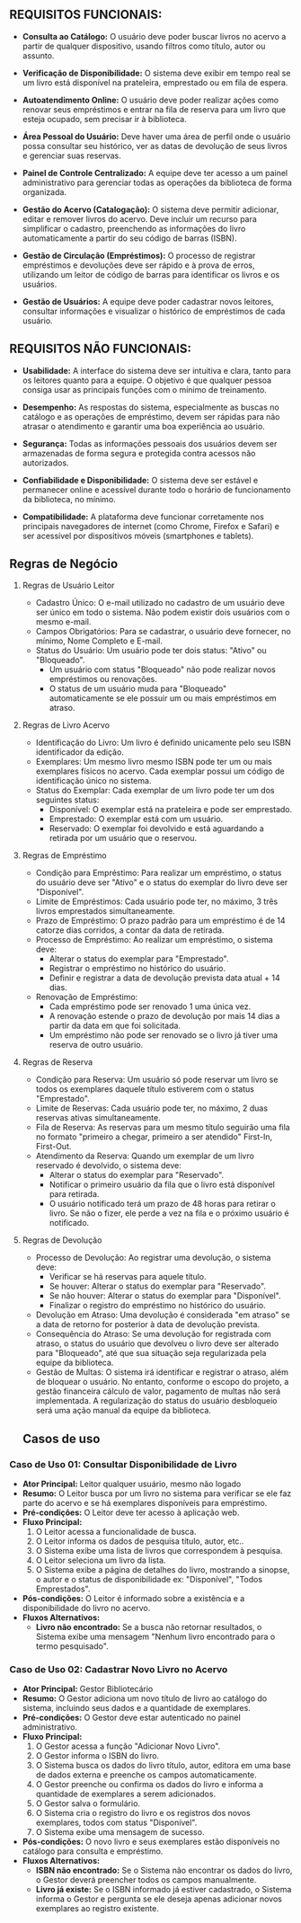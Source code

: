 ## REQUISITOS FUNCIONAIS:

*   **Consulta ao Catálogo:** O usuário deve poder buscar livros no acervo a partir de qualquer dispositivo, usando filtros como título, autor ou assunto.

*   **Verificação de Disponibilidade:** O sistema deve exibir em tempo real se um livro está disponível na prateleira, emprestado ou em fila de espera.

*   **Autoatendimento Online:** O usuário deve poder realizar ações como renovar seus empréstimos e entrar na fila de reserva para um livro que esteja ocupado, sem precisar ir à biblioteca.

*   **Área Pessoal do Usuário:** Deve haver uma área de perfil onde o usuário possa consultar seu histórico, ver as datas de devolução de seus livros e gerenciar suas reservas.

*   **Painel de Controle Centralizado:** A equipe deve ter acesso a um painel administrativo para gerenciar todas as operações da biblioteca de forma organizada.

*   **Gestão do Acervo (Catalogação):** O sistema deve permitir adicionar, editar e remover livros do acervo. Deve incluir um recurso para simplificar o cadastro, preenchendo as informações do livro automaticamente a partir do seu código de barras (ISBN).

*   **Gestão de Circulação (Empréstimos):** O processo de registrar empréstimos e devoluções deve ser rápido e à prova de erros, utilizando um leitor de código de barras para identificar os livros e os usuários.

*   **Gestão de Usuários:** A equipe deve poder cadastrar novos leitores, consultar informações e visualizar o histórico de empréstimos de cada usuário.

## REQUISITOS NÃO FUNCIONAIS:

*   **Usabilidade:** A interface do sistema deve ser intuitiva e clara, tanto para os leitores quanto para a equipe. O objetivo é que qualquer pessoa consiga usar as principais funções com o mínimo de treinamento.

*   **Desempenho:** As respostas do sistema, especialmente as buscas no catálogo e as operações de empréstimo, devem ser rápidas para não atrasar o atendimento e garantir uma boa experiência ao usuário.

*   **Segurança:** Todas as informações pessoais dos usuários devem ser armazenadas de forma segura e protegida contra acessos não autorizados.

*   **Confiabilidade e Disponibilidade:** O sistema deve ser estável e permanecer online e acessível durante todo o horário de funcionamento da biblioteca, no mínimo.

*   **Compatibilidade:** A plataforma deve funcionar corretamente nos principais navegadores de internet (como Chrome, Firefox e Safari) e ser acessível por dispositivos móveis (smartphones e tablets).


## Regras de Negócio

1.  Regras de Usuário Leitor
    *   Cadastro Único: O e-mail utilizado no cadastro de um usuário deve ser único em todo o sistema. Não podem existir dois usuários com o mesmo e-mail.
    *   Campos Obrigatórios: Para se cadastrar, o usuário deve fornecer, no mínimo, Nome Completo e E-mail.
    *   Status do Usuário: Um usuário pode ter dois status: "Ativo" ou "Bloqueado".
        *   Um usuário com status "Bloqueado" não pode realizar novos empréstimos ou renovações.
        *   O status de um usuário muda para "Bloqueado" automaticamente se ele possuir um ou mais empréstimos em atraso.

2.  Regras de Livro Acervo
    *   Identificação do Livro: Um livro é definido unicamente pelo seu ISBN identificador da edição.
    *   Exemplares: Um mesmo livro mesmo ISBN pode ter um ou mais exemplares físicos no acervo. Cada exemplar possui um código de identificação único no sistema.
    *   Status do Exemplar: Cada exemplar de um livro pode ter um dos seguintes status:
        *   Disponível: O exemplar está na prateleira e pode ser emprestado.
        *   Emprestado: O exemplar está com um usuário.
        *   Reservado: O exemplar foi devolvido e está aguardando a retirada por um usuário que o reservou.

3.  Regras de Empréstimo
    *   Condição para Empréstimo: Para realizar um empréstimo, o status do usuário deve ser "Ativo" e o status do exemplar do livro deve ser "Disponível".
    *   Limite de Empréstimos: Cada usuário pode ter, no máximo, 3 três livros emprestados simultaneamente.
    *   Prazo de Empréstimo: O prazo padrão para um empréstimo é de 14 catorze dias corridos, a contar da data de retirada.
    *   Processo de Empréstimo: Ao realizar um empréstimo, o sistema deve:
        *   Alterar o status do exemplar para "Emprestado".
        *   Registrar o empréstimo no histórico do usuário.
        *   Definir e registrar a data de devolução prevista data atual + 14 dias.
    *   Renovação de Empréstimo:
        *   Cada empréstimo pode ser renovado 1 uma única vez.
        *   A renovação estende o prazo de devolução por mais 14 dias a partir da data em que foi solicitada.
        *   Um empréstimo não pode ser renovado se o livro já tiver uma reserva de outro usuário.

4.  Regras de Reserva
    *   Condição para Reserva: Um usuário só pode reservar um livro se todos os exemplares daquele título estiverem com o status "Emprestado".
    *   Limite de Reservas: Cada usuário pode ter, no máximo, 2 duas reservas ativas simultaneamente.
    *   Fila de Reserva: As reservas para um mesmo título seguirão uma fila no formato "primeiro a chegar, primeiro a ser atendido" First-In, First-Out.
    *   Atendimento da Reserva: Quando um exemplar de um livro reservado é devolvido, o sistema deve:
        *   Alterar o status do exemplar para "Reservado".
        *   Notificar o primeiro usuário da fila que o livro está disponível para retirada.
        *   O usuário notificado terá um prazo de 48 horas para retirar o livro. Se não o fizer, ele perde a vez na fila e o próximo usuário é notificado.

5.  Regras de Devolução
    *   Processo de Devolução: Ao registrar uma devolução, o sistema deve:
        *   Verificar se há reservas para aquele título.
        *   Se houver: Alterar o status do exemplar para "Reservado".
        *   Se não houver: Alterar o status do exemplar para "Disponível".
        *   Finalizar o registro do empréstimo no histórico do usuário.
    *   Devolução em Atraso: Uma devolução é considerada "em atraso" se a data de retorno for posterior à data de devolução prevista.
    *   Consequência do Atraso: Se uma devolução for registrada com atraso, o status do usuário que devolveu o livro deve ser alterado para "Bloqueado", até que sua situação seja regularizada pela equipe da biblioteca.
    *   Gestão de Multas: O sistema irá identificar e registrar o atraso, além de bloquear o usuário. No entanto, conforme o escopo do projeto, a gestão financeira cálculo de valor, pagamento de multas não será implementada. A regularização do status do usuário desbloqueio será uma ação manual da equipe da biblioteca.

    ## Casos de uso

### Caso de Uso 01: Consultar Disponibilidade de Livro

*   **Ator Principal:** Leitor qualquer usuário, mesmo não logado
*   **Resumo:** O Leitor busca por um livro no sistema para verificar se ele faz parte do acervo e se há exemplares disponíveis para empréstimo.
*   **Pré-condições:** O Leitor deve ter acesso à aplicação web.
*   **Fluxo Principal:**
    1.  O Leitor acessa a funcionalidade de busca.
    2.  O Leitor informa os dados de pesquisa título, autor, etc..
    3.  O Sistema exibe uma lista de livros que correspondem à pesquisa.
    4.  O Leitor seleciona um livro da lista.
    5.  O Sistema exibe a página de detalhes do livro, mostrando a sinopse, o autor e o status de disponibilidade ex: "Disponível", "Todos Emprestados".
*   **Pós-condições:** O Leitor é informado sobre a existência e a disponibilidade do livro no acervo.
*   **Fluxos Alternativos:**
    *   **Livro não encontrado:** Se a busca não retornar resultados, o Sistema exibe uma mensagem "Nenhum livro encontrado para o termo pesquisado".

### Caso de Uso 02: Cadastrar Novo Livro no Acervo

*   **Ator Principal:** Gestor Bibliotecário
*   **Resumo:** O Gestor adiciona um novo título de livro ao catálogo do sistema, incluindo seus dados e a quantidade de exemplares.
*   **Pré-condições:** O Gestor deve estar autenticado no painel administrativo.
*   **Fluxo Principal:**
    1.  O Gestor acessa a função "Adicionar Novo Livro".
    2.  O Gestor informa o ISBN do livro.
    3.  O Sistema busca os dados do livro título, autor, editora em uma base de dados externa e preenche os campos automaticamente.
    4.  O Gestor preenche ou confirma os dados do livro e informa a quantidade de exemplares a serem adicionados.
    5.  O Gestor salva o formulário.
    6.  O Sistema cria o registro do livro e os registros dos novos exemplares, todos com status "Disponível".
    7.  O Sistema exibe uma mensagem de sucesso.
*   **Pós-condições:** O novo livro e seus exemplares estão disponíveis no catálogo para consulta e empréstimo.
*   **Fluxos Alternativos:**
    *   **ISBN não encontrado:** Se o Sistema não encontrar os dados do livro, o Gestor deverá preencher todos os campos manualmente.
    *   **Livro já existe:** Se o ISBN informado já estiver cadastrado, o Sistema informa o Gestor e pergunta se ele deseja apenas adicionar novos exemplares ao registro existente.